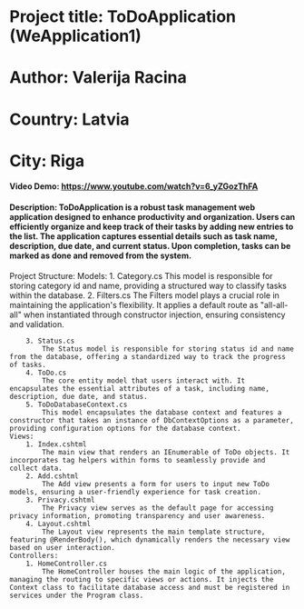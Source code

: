 # Project title: ToDoApplication (WeApplication1)
# Author: Valerija Racina
# Country: Latvia
# City: Riga
#### Video Demo:  https://www.youtube.com/watch?v=6_yZGozThFA
#### Description: ToDoApplication is a robust task management web application designed to enhance productivity and organization. Users can efficiently organize and keep track of their tasks by adding new entries to the list. The application captures essential details such as task name, description, due date, and current status. Upon completion, tasks can be marked as done and removed from the system.

Project Structure:
    Models:
        1. Category.cs
            This model is responsible for storing category id and name, providing a structured way to classify tasks within the database.
        2. Filters.cs
            The Filters model plays a crucial role in maintaining the application's flexibility. It applies a default route as "all-all-all" when instantiated through constructor injection, ensuring consistency and validation.
            
        3. Status.cs
            The Status model is responsible for storing status id and name from the database, offering a standardized way to track the progress of tasks.
        4. ToDo.cs
            The core entity model that users interact with. It encapsulates the essential attributes of a task, including name, description, due date, and status.
        5. ToDoDatabaseContext.cs
            This model encapsulates the database context and features a constructor that takes an instance of DbContextOptions as a parameter, providing configuration options for the database context.
    Views:
        1. Index.cshtml
            The main view that renders an IEnumerable of ToDo objects. It incorporates tag helpers within forms to seamlessly provide and collect data.
        2. Add.cshtml
            The Add view presents a form for users to input new ToDo models, ensuring a user-friendly experience for task creation.
        3. Privacy.cshtml
            The Privacy view serves as the default page for accessing privacy information, promoting transparency and user awareness.
        4. Layout.cshtml
            The Layout view represents the main template structure, featuring @RenderBody(), which dynamically renders the necessary view based on user interaction.
    Controllers:
        1. HomeController.cs
            The HomeController houses the main logic of the application, managing the routing to specific views or actions. It injects the Context class to facilitate database access and must be registered in services under the Program class.
